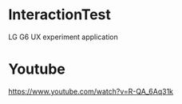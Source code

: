 # InteractionTest
LG G6 UX experiment application

# Youtube
https://www.youtube.com/watch?v=R-QA_6Aq31k
